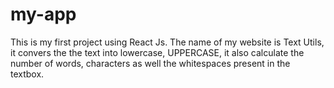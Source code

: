 # my-app
This is my first project using React Js. The name of my website is Text Utils, it convers the the text into lowercase, UPPERCASE, it also calculate the number of words, characters as well the whitespaces present in the textbox.
